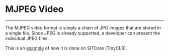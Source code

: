 # MJPEG Video

---

The MJPEG video format is simply a chain of JPG images that are stored in a single file. Since JPEG is already supported, a developer can present the individual JPEG files.

This is an [example](https://github.com/ghi-electronics/TinyCLR-Drivers/blob/dev/Media/Mjpeg.cs) of how it is done on SITCore (TinyCLR).